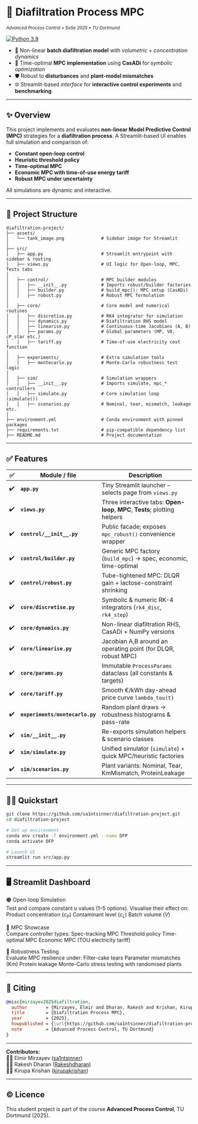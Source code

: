 # 🧪 Diafiltration Process MPC
<sub><em>Advanced Process Control • SoSe 2025 • TU Dortmund</em></sub>

[![Python 3.9](https://img.shields.io/badge/python-3.9-blue?logo=python)](https://www.python.org/)

<div align="left">

- 🔄 Non-linear **batch diafiltration model** with *volumetric* + *concentration dynamics*
- 🧠 Time-optimal **MPC implementation** using **CasADi** for *symbolic optimization*
- 🛡️ Robust to **disturbances** and **plant-model mismatches**
- 🌐 Streamlit-based *interface* for **interactive control experiments** and **benchmarking**

</div>

---

## ✨ Overview

This project implements and evaluates **non-linear Model Predictive Control (MPC)** strategies for a **diafiltration process**. A Streamlit-based UI enables full simulation and comparison of:

- **Constant open-loop control**
- **Heuristic threshold policy**
- **Time-optimal MPC**
- **Economic MPC with time-of-use energy tariff**
- **Robust MPC under uncertainty**

All simulations are dynamic and interactive.

---

## 📂 Project Structure
```text
diafiltration-project/
├── assets/
│   └── tank_image.png              # Sidebar image for Streamlit
│
├── src/
│   ├── app.py                      # Streamlit entrypoint with sidebar & routing
│   ├── views.py                    # UI logic for Open-loop, MPC, Tests tabs
│
│   ├── control/                    # MPC builder modules
│   │   ├── __init__.py             # Imports robust/builder factories
│   │   ├── builder.py              # build_mpc(): MPC setup (CasADi)
│   │   ├── robust.py               # Robust MPC formulation
│
│   ├── core/                       # Core model and numerical routines
│   │   ├── discretise.py           # RK4 integrator for simulation
│   │   ├── dynamics.py             # Diafiltration RHS model
│   │   ├── linearise.py            # Continuous-time Jacobians (A, B)
│   │   ├── params.py               # Global parameters (MP, V0, cP_star etc.)
│   │   ├── tariff.py               # Time-of-use electricity cost function
│
│   ├── experiments/                # Extra simulation tools
│   │   ├── montecarlo.py           # Monte-Carlo robustness test logic
│
│   ├── sim/                        # Simulation wrappers
│   │   ├── __init__.py             # Imports simulate, mpc_* controllers
│   │   ├── simulate.py             # Core simulation loop (simulate())
│   │   ├── scenarios.py            # Nominal, tear, mismatch, leakage etc.
│
├── environment.yml                 # Conda environment with pinned packages
├── requirements.txt                # pip-compatible dependency list
├── README.md                       # Project documentation
```

---

## ✅ Features

| ✅ | Module / file | Description |
|----|---------------|-------------|
| ✔️ | **`app.py`** | Tiny Streamlit launcher – selects page from `views.py` |
| ✔️ | **`views.py`** | Three interactive tabs: **Open-loop**, **MPC**, **Tests**; plotting helpers |
| ✔️ | **`control/__init__.py`** | Public facade; exposes `mpc_robust()` convenience wrapper |
| ✔️ | **`control/builder.py`** | Generic MPC factory (`build_mpc`) → spec, economic, time-optimal |
| ✔️ | **`control/robust.py`** | Tube-tightened MPC: DLQR gain + lactose-constraint shrinking |
| ✔️ | **`core/discretise.py`** | Symbolic & numeric RK-4 integrators (`rk4_disc`, `rk4_step`) |
| ✔️ | **`core/dynamics.py`** | Non-linear diafiltration RHS, CasADi + NumPy versions |
| ✔️ | **`core/linearise.py`** | Jacobian A,B around an operating point (for DLQR, robust MPC) |
| ✔️ | **`core/params.py`** | Immutable `ProcessParams` dataclass (all constants & targets) |
| ✔️ | **`core/tariff.py`** | Smooth €/kWh day-ahead price curve `lambda_tou(t)` |
| ✔️ | **`experiments/montecarlo.py`** | Random plant draws → robustness histograms & pass-rate |
| ✔️ | **`sim/__init__.py`** | Re-exports simulation helpers & scenario classes |
| ✔️ | **`sim/simulate.py`** | Unified simulator (`simulate`) + quick MPC/heuristic factories |
| ✔️ | **`sim/scenarios.py`** | Plant variants: Nominal, Tear, KmMismatch, ProteinLeakage |

---

## 🧑‍💻 Quickstart

```bash
git clone https://github.com/sa1ntsinner/diafiltration-project.git
cd diafiltration-project

# Set up environment
conda env create -f environment.yml --name DFP
conda activate DFP

# Launch UI
streamlit run src/app.py
```

---

## 🖥️ Streamlit Dashboard
🟠 Open-loop Simulation \
Test and compare constant u values (1–5 options). Visualise their effect on:
Product concentration ($c_P$)
Contaminant level ($c_L$)
Batch volume ($V$)

🔵 MPC Showcase \
Compare controller types:
Spec-tracking MPC
Threshold policy
Time-optimal MPC
Economic MPC (TOU electricity tariff)

🧪 Robustness Testing \
Evaluate MPC resilience under:
Filter-cake tears
Parameter mismatches (Km)
Protein leakage
Monte-Carlo stress testing with randomised plants

---

## 📜 Citing
```bibtex
@misc{mirzayev2025diafiltration,
  author       = {Mirzayev, Elmir and Dharan, Rakesh and Krishan, Kirupa},
  title        = {Diafiltration Process MPC},
  year         = {2025},
  howpublished = {\url{https://github.com/sa1ntsinner/diafiltration-project}},
  note         = {Advanced Process Control, TU Dortmund}
}
```
---

**Contributors:**  
🧑‍💻 Elmir Mirzayev ([sa1ntsinner](https://github.com/sa1ntsinner))  
🧑‍💻 Rakesh Dharan ([Rakeshdharan](https://github.com/Rakeshdharan))  
🧑‍💻 Kirupa Krishan ([kirupakrishan](https://github.com/kirupakrishan))

---

## © Licence
This student project is part of the course **Advanced Process Control**, TU Dortmund (2025).  
